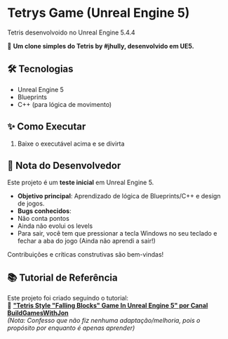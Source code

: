 # Tetrys Game (Unreal Engine 5)  
Tetris desenvolvoido no Unreal Engine 5.4.4

🔹 **Um clone simples do Tetris by #jhully, desenvolvido em UE5.**  

## 🛠 Tecnologias  
- Unreal Engine 5  
- Blueprints  
- C++ (para lógica de movimento)  

## ✨ Como Executar  
1. Baixe o executável acima e se divirta

## 📌 Nota do Desenvolvedor  
Este projeto é um **teste inicial** em Unreal Engine 5.  
- **Objetivo principal**: Aprendizado de lógica de Blueprints/C++ e design de jogos.  
- **Bugs conhecidos**:
- Não conta pontos
- Ainda não evolui os levels
- Para sair, você tem que pressionar a tecla Windows no seu teclado e fechar a aba do jogo (Ainda não aprendi a sair!)

Contribuições e críticas construtivas são bem-vindas!  

## 📚 Tutorial de Referência  
Este projeto foi criado seguindo o tutorial:  
🎥 **["Tetris Style "Falling Blocks" Game In Unreal Engine 5" por Canal BuildGamesWithJon]([https://youtube.com/playlist?list=PLPpgDoSBYYWgoP2F3MhxUYsCkd84vPfMw&si=RLM-y_GX833SKumM]([url](https://youtube.com/playlist?list=PLPpgDoSBYYWgoP2F3MhxUYsCkd84vPfMw&si=RLM-y_GX833SKumM)))**  
*(Nota: Confesso que não fiz nenhuma adaptação/melhoria, pois o propósito por enquanto é apenas aprender)*  
